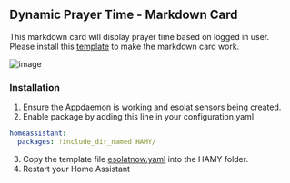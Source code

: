 ## Dynamic Prayer Time - Markdown Card

This markdown card will display prayer time based on logged in user. \
Please install this [template](https://github.com/zubir2k/HomeAssistantEsolatGPS/blob/main/sample/esolatnow.yaml) to make the markdown card work.

![image](https://github.com/zubir2k/HomeAssistantEsolatGPS/assets/1905339/3e894bd2-7982-44b9-adbd-024e12a4c3c8)

### Installation

1. Ensure the Appdaemon is working and esolat sensors being created.
2. Enable package by adding this line in your configuration.yaml

```yaml
homeassistant:
  packages: !include_dir_named HAMY/
```

3. Copy the template file [esolatnow.yaml](https://github.com/zubir2k/HomeAssistantEsolatGPS/blob/main/sample/esolatnow.yaml) into the HAMY folder.
4. Restart your Home Assistant
